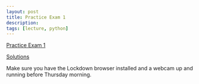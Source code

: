 ```yaml
---
layout: post
title: Practice Exam 1
description:
tags: [lecture, python]
---
```


[Practice Exam 1](https://buffalo.box.com/s/j9r36d19jpf5vzg60dvr62t0zp9fo0ui)

[Solutions](https://buffalo.box.com/s/xpkdu5dybao44l2dt261czbwfniq92o0)

Make sure you have the Lockdown browser installed and a webcam up and running before Thursday morning.